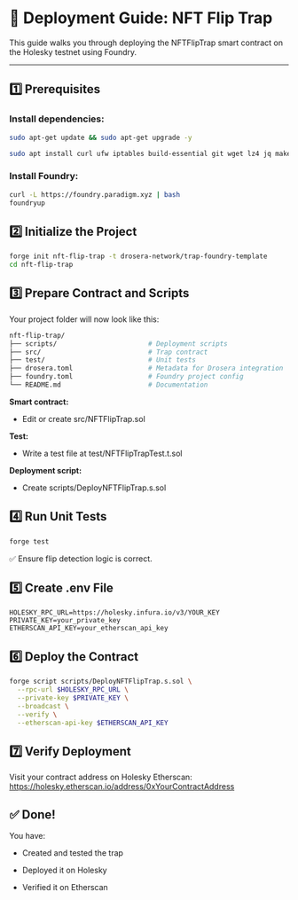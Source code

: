 # 🚀 Deployment Guide: NFT Flip Trap

This guide walks you through deploying the NFTFlipTrap smart contract on the Holesky testnet using Foundry.

---

## 1️⃣ Prerequisites

### Install dependencies:
```bash
sudo apt-get update && sudo apt-get upgrade -y
```
```bash
sudo apt install curl ufw iptables build-essential git wget lz4 jq make gcc nano automake autoconf tmux htop nvme-cli libgbm1 pkg-config libssl-dev libleveldb-dev tar clang bsdmainutils ncdu unzip libleveldb-dev  -y
```

### Install Foundry:
```bash
curl -L https://foundry.paradigm.xyz | bash
foundryup
```

## 2️⃣ Initialize the Project
```bash
forge init nft-flip-trap -t drosera-network/trap-foundry-template
cd nft-flip-trap
```

## 3️⃣ Prepare Contract and Scripts
Your project folder will now look like this:

```bash
nft-flip-trap/
├── scripts/                       # Deployment scripts
├── src/                           # Trap contract
├── test/                          # Unit tests
├── drosera.toml                   # Metadata for Drosera integration
├── foundry.toml                   # Foundry project config
└── README.md                      # Documentation
```

**Smart contract:**
- Edit or create src/NFTFlipTrap.sol

**Test:**
- Write a test file at test/NFTFlipTrapTest.t.sol

**Deployment script:**
- Create scripts/DeployNFTFlipTrap.s.sol

## 4️⃣ Run Unit Tests
```bash
forge test
```

✅ Ensure flip detection logic is correct.

## 5️⃣ Create .env File
```env
HOLESKY_RPC_URL=https://holesky.infura.io/v3/YOUR_KEY
PRIVATE_KEY=your_private_key
ETHERSCAN_API_KEY=your_etherscan_api_key
```

## 6️⃣ Deploy the Contract
```bash
forge script scripts/DeployNFTFlipTrap.s.sol \
  --rpc-url $HOLESKY_RPC_URL \
  --private-key $PRIVATE_KEY \
  --broadcast \
  --verify \
  --etherscan-api-key $ETHERSCAN_API_KEY
```

## 7️⃣ Verify Deployment
Visit your contract address on Holesky Etherscan:
https://holesky.etherscan.io/address/0xYourContractAddress

## ✅ Done!
You have:

- Created and tested the trap

- Deployed it on Holesky

- Verified it on Etherscan
